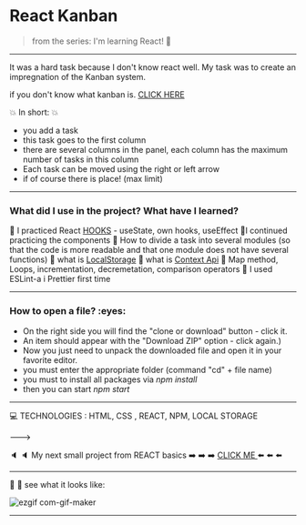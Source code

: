 
<h1> React Kanban  </h1>


>from the series: I'm learning React! :muscle:

----

It was a hard task because I don't know react well. My task was to create an impregnation of the Kanban system.

if you don't know what kanban is. [CLICK HERE](https://kanbanblog.com/explained/)



:boom: In short:  :boom: 
- you add a task
- this task goes to the first column
- there are several columns in the panel, each column has the maximum number of tasks in this column
- Each task can be moved using the right or left arrow
- if of course there is place! (max limit)

---


<h3>What did I use in the project? What have I learned?</h3>

:red_circle: I practiced React [HOOKS](https://reactjs.org/docs/hooks-faq.html#gatsby-focus-wrapper) -  useState, own hooks, useEffect
:red_circle:I continued practicing the components
:red_circle: How to divide a task into several modules (so that the code is more readable and that one module does not have several functions)
:red_circle: what is [LocalStorage](https://www.taniarascia.com/how-to-use-local-storage-with-javascript/)
:red_circle: what is [Context Api](https://www.toptal.com/react/react-context-api)
:red_circle: Map method, Loops, incrementation, decremetation, comparison operators
:red_circle: I used   ESLint-a i Prettier  first time

-----

<h3>How to open a file? :eyes: </h3>

* On the right side you will find the "clone or download" button - click it.
* An item should appear with the "Download ZIP" option - click again.)
* Now you just need to unpack the downloaded file and open it in your favorite editor.
* you must enter the appropriate folder (command "cd" + file name)
* you must to install all packages via *npm install*
* then you can start *npm start*



----

:computer: TECHNOLOGIES : HTML, CSS , REACT, NPM, LOCAL STORAGE



———>


:speaker: :speaker: My next small project from REACT basics  :arrow_right: :arrow_right: :arrow_right: [CLICK ME ](https://github.com/martynakil/Quiz-react) :arrow_left: :arrow_left: :arrow_left:

----



:mag_right: :mag_right: see what it looks like:




![ezgif com-gif-maker](https://user-images.githubusercontent.com/59742201/106315028-eac88f80-626a-11eb-8bd5-6150b0dacf3d.gif)

---------------------------------------------------------------


